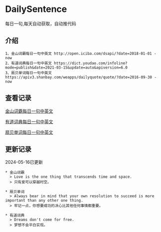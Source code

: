 # DailySentence

每日一句,每天自动获取，自动推代码

## 介绍

```
1、金山词霸每日一句中英文 http://open.iciba.com/dsapi/?date=2018-01-01 - now
2、有道词典每日一句中英文 https://dict.youdao.com/infoline?mode=publish&date=2021-03-15&update=auto&apiversion=6.0
3、扇贝单词每日一句中英文 https://apiv3.shanbay.com/weapps/dailyquote/quote/?date=2016-09-30 - now
```

## 查看记录

[金山词霸每日一句中英文](./data/iciba/)

[有道词典每日一句中英文](./data/youdao/)

[扇贝单词每日一句中英文](./data/shanbay/)

## 更新记录
2024-05-16已更新 
```
* 金山词霸
  > Love is the one thing that transcends time and space.
  > 只有爱可以穿越时空。

* 扇贝单词
  > Always bear in mind that your own resolution to succeed is more important than any other one thing.
  > 牢记一点，你想要成功的决心比其他任何事情都重要。

* 有道词典
  > Dreams don't come for free.
  > 梦想不会平白实现。

```
